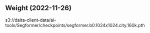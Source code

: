 ## Weight (2022-11-26)
s3://daita-client-data/ai-tools/Segformer/checkpoints/segformer.b0.1024x1024.city.160k.pth
